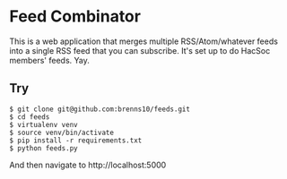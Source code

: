 Feed Combinator
===============

This is a web application that merges multiple RSS/Atom/whatever feeds into a
single RSS feed that you can subscribe.  It's set up to do HacSoc members'
feeds.  Yay.

Try
---

    $ git clone git@github.com:brenns10/feeds.git
    $ cd feeds
    $ virtualenv venv
    $ source venv/bin/activate
    $ pip install -r requirements.txt
    $ python feeds.py

And then navigate to http://localhost:5000
